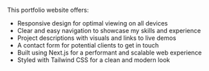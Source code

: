This portfolio website offers:

- Responsive design for optimal viewing on all devices
- Clear and easy navigation to showcase my skills and experience
- Project descriptions with visuals and links to live demos
- A contact form for potential clients to get in touch
- Built using Next.js for a performant and scalable web experience
- Styled with Tailwind CSS for a clean and modern look

